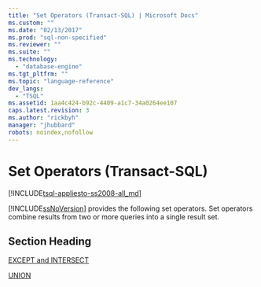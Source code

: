 ```yaml
---
title: "Set Operators (Transact-SQL) | Microsoft Docs"
ms.custom: ""
ms.date: "02/13/2017"
ms.prod: "sql-non-specified"
ms.reviewer: ""
ms.suite: ""
ms.technology: 
  - "database-engine"
ms.tgt_pltfrm: ""
ms.topic: "language-reference"
dev_langs: 
  - "TSQL"
ms.assetid: 1aa4c424-b92c-4409-a1c7-34a0264ee107
caps.latest.revision: 3
ms.author: "rickbyh"
manager: "jhubbard"
robots: noindex,nofollow
---
```

# Set Operators (Transact-SQL)
[!INCLUDE[tsql-appliesto-ss2008-all_md](../a9retired/includes/tsql-appliesto-ss2008-all-md.md)]

  [!INCLUDE[ssNoVersion](../a9notintoc/includes/ssnoversion-md.md)] provides the following set operators. Set operators combine results from two or more queries into a single result set.  
  
## Section Heading  
 [EXCEPT and INTERSECT](../Topic/EXCEPT%20and%20INTERSECT%20\(Transact-SQL\).md)  
  
 [UNION](../Topic/UNION%20\(Transact-SQL\).md)  
  
  